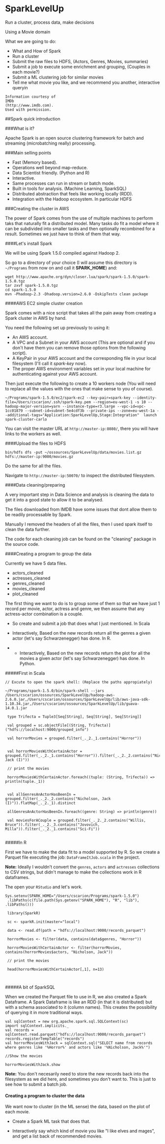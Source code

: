 # SparkLevelUp
Run a cluster, process data, make decisions

Using a Movie domain

What we are going to do:

- What and How of Spark
- Run a cluster
- Submit the raw files to HDFS, (Actors, Genres, Movies, summaries)
- Submit a job to execute some enrichment and grouping, (Couples in each movie?)
- Submit a ML clustering job for similar movies
- Tell me what movie you like, and we recommend you another, interactive queryin


```
Information courtesy of
IMDb
(http://www.imdb.com).
Used with permission.
```

##Spark quick introduction

###What is it?

Apache Spark is an open source clustering framework for batch and streaming (microbatching really) processing.

###Main selling points


- Fast (Memory based).
- Operations well beyond map-reduce.
- Data Scientist friendly. (Python and R)
- Interactive.
- Same processes can run in stream or batch mode.
- Built in tools for analysis. (Machine Learning, SparkSQL)
- Distributed abstraction that feels like working locally (RDD).
- Integration with the Hadoop ecosystem. In particular HDFS

###Creating the cluster in AWS

The power of Spark comes from the use of multiple machines to perform taks that naturally fit a distributed model. Many tasks do fit a model where it can be subdivided into smaller tasks and then optionally recombined for a result. Sometimes we just have to think of them that way.

####Let's install Spark

We will be using Spark 1.5.0 compiled against Hadoop 2.

So go to a directory of your choice (I will assume this directory is `~/Programs` from now on and call it **SPARK_HOME**) and:

```
wget http://www.apache.org/dyn/closer.lua/spark/spark-1.5.0/spark-1.5.0.tgz
tar zxvf spark-1.5.0.tgz
cd spark-1.5.0
mvn -Phadoop-2.3 -Dhadoop.version=2.6.0 -DskipTests clean package
``` 

####AWS EC2 simple cluster creation

Spark comes with a nice script that takes all the pain away from creating a Spark cluster in AWS by hand. 

You need the following set up previously to using it:

- An AWS account.
- A VPC and a Subnet in your AWS account (This are optional and if you don't have them you can remove those options from the following script).
- A KeyPair in your AWS account and the corresponding file in your local filesystem (I'll call it *spark-key* now).
- The proper AWS environment variables set in your local machine for authenticating against your AWS account.

Then just execute the following to create a 10 workers node (You will need to replace all the values with the ones that make sense to you of course).


```
~/Programs/spark-1.5.0/ec2/spark-ec2 --key-pair=spark-key --identity-file=/Users/cscarion/.ssh/spark-key.pem --region=eu-west-1 -s 10 --hadoop-major-version=yarn --instance-type=r3.large --vpc-id=vpc-1cc01879 --subnet-id=subnet-5e4cdf3b --private-ips --zone=eu-west-1a --additional-tags="Application:SparkLevelUp,Stage:Integration"  launch spark-cluster-carlo
```

You can visit the master URL at `http://master-ip:8080/`, there you will have links to the workers as well.


####Upload the files to HDFS


```
bin/hdfs dfs -put ~/ossources/SparkLevelUp/data/movies.list.gz hdfs://master-ip:9000/movies.gz

```

Do the same for all the files.

Navigate to `http://master-ip:50070/` to inspect the distributed filesystem.


####Data cleaning/preparing

A very important step in Data Science and analysis is cleaning the data to get it into a good state to allow it to be analysed.

The files downloaded from IMDB have some issues that dont allow them to be readily processable by Spark.

Manually I removed the headers of all the files, then I used spark itself to clean the data further.

The code for each cleaning job can be found on the "cleaning" package in the source code.

####Creating a program to group the data

Currently we have 5 data files.

* actors_cleaned
* actresses_cleaned
* genres_cleaned
* movies_cleaned
* plot_cleaned

The first thing we want to do is to group some of them so that we have just 1 record per movie, actor, actress and genre, we then assume that any actress-actor combination is a couple.

- So create and submit a job that does what I just mentioned. In Scala

- Interactively, Based on the new records return all the genres a given actor (let's say Schwarzenegger) has done. In R.
- - Interactively, Based on the new records return the plot for all the movies a given actor (let's say Schwarzenegger) has done. In Python.


#####First in Scala

```
// Excute to open the spark shell: (Replace the paths appropiately)

~/Programs/spark-1.5.0/bin/spark-shell --jars /Users/cscarion/ossources/SparkLevelUp/hadoop-aws-2.6.0.jar,/Users/cscarion/ossources/SparkLevelUp/lib/aws-java-sdk-1.10.34.jar,/Users/cscarion/ossources/SparkLevelUp/lib/guava-14.0.1.jar

```


```
 type Trifecta = Tuple3[Seq[String], Seq[String], Seq[String]]

 val grouped = sc.objectFile[(String, Trifecta)]("hdfs://localhost:9000/grouped_info")

 val horrorMovies = grouped.filter(_._2._1.contains("Horror"))
 
 
 val horrorMoviesWithCertainActor = grouped.filter(_._2._1.contains("Horror")).filter(_._2._2.contains("Nicholson, Jack (I)"))
 
 // print the movies
 
 horrorMoviesWithCertainActor.foreach((tuple: (String, Trifecta)) => println(tuple._1))

 
 val allGenresAnActorHasBeenIn = grouped.filter(_._2._2.contains("Nicholson, Jack (I)")).flatMap(_._2._1).distinct

 allGenresAnActorHasBeenIn.foreach((genre: String) => println(genre))
 
 val moviesForACouple = grouped.filter(_._2._2.contains("Willis, Bruce")).filter(_._2._3.contains("Jovovich, Milla")).filter(_._2._1.contains("Sci-Fi"))


```

#####In R

First we have to make the data fit to a model supported by R. So we create a Parquet file executing the job: `DataFrameItJob.scala` in the project.

**Note:** Ideally I wouldn't convert the `genres`, `actors` and `actresses` collections to CSV strings, but didn't manage to make the collections work in R dataframes.

The open your `RStudio` and let's work.

```
Sys.setenv(SPARK_HOME="/Users/cscarion/Programs/spark-1.5.0")
 .libPaths(c(file.path(Sys.getenv("SPARK_HOME"), "R", "lib"), .libPaths()))

 library(SparkR)
 
 sc <- sparkR.init(master="local")
 
 data <- read.df(path = "hdfs://localhost:9000/records_parquet")
 
 horrorMovies <- filter(data, contains(data$genres, "Horror"))
 
 horrorMoviesWithCertainActor <- filter(horrorMovies, contains(horrorMovies$actors, "Nicholson, Jack"))
 
 // print the movies
 
 head(horrorMoviesWithCertainActor[,1], n=13)

 
```

#####A bit of SparkSQL

When we created the Parquet file to use in R, we also created a Spark Dataframe. A Spark Dataframe is like an RDD (in that it is distributed) but with a schema associated to it (column names). This creates the possibility of querying it in more traditional ways.

```
val sqlContext = new org.apache.spark.sql.SQLContext(sc)
import sqlContext.implicits._
val records = sqlContext.read.parquet("hdfs://localhost:9000/records_parquet")
records.registerTempTable("records")
val horrorMoviesWithJack = sqlContext.sql("SELECT name from records where genres like '%Horror%' and actors like '%Nicholson, Jack%'")

//Show the movies

horrorMoviesWithJack.show

```



**Note:** You don't necesarily need to store the new records back into the filesystem as we did here, and sometimes you don't want to. This is just to see how to submit a batch job.

#### Creating a program to cluster the data

We want now to cluster (in the ML sense) the data, based on the plot of each movie.

- Create a Spark ML task that does that.

- Interactively say which kind of movie you like "I like elves and mages", and get a list back of recommended movies.








